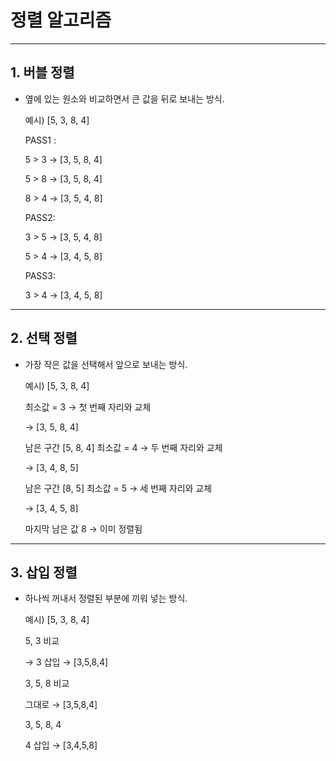 # 정렬 알고리즘

---

## 1. 버블 정렬

- 옆에 있는 원소와 비교하면서 큰 값을 뒤로 보내는 방식.
    
    예시) [5, 3, 8, 4]
    
    PASS1 : 
    
    5 > 3 → [3, 5, 8, 4]
    
    5 > 8 → [3, 5, 8, 4]
    
    8 > 4 → [3, 5, 4, 8]
    
    PASS2:
    
    3 > 5 → [3, 5, 4, 8]
    
    5 > 4 → [3, 4, 5, 8]
    
    PASS3:
    
    3 > 4 → [3, 4, 5, 8]
    

---

## 2. 선택 정렬

- 가장 작은 값을 선택해서 앞으로 보내는 방식.
    
    예시) [5, 3, 8, 4]
    
    최소값 = 3 → 첫 번째 자리와 교체 
    
    → [3, 5, 8, 4]
    
    남은 구간 [5, 8, 4] 최소값 = 4 → 두 번째 자리와 교체 
    
    → [3, 4, 8, 5]
    
     남은 구간 [8, 5] 최소값 = 5 → 세 번째 자리와 교체 
    
    → [3, 4, 5, 8]
    
    마지막 남은 값 8 → 이미 정렬됨
    

---

## 3. 삽입 정렬

- 하나씩 꺼내서 정렬된 부분에 끼워 넣는 방식.
    
    예시) [5, 3, 8, 4]
    
     5, 3 비교
    
    → 3 삽입 → [3,5,8,4]
    
    3, 5, 8 비교  
    
    그대로 → [3,5,8,4]
    
     3, 5, 8, 4
    
    4 삽입 → [3,4,5,8]